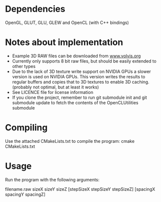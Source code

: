 Dependencies
========================================
OpenGL, GLUT, GLU, GLEW and OpenCL (with C++ bindings)

Notes about implementation
========================================
* Example 3D RAW files can be downloaded from www.volvis.org
* Currently only supports 8 bit raw files, but should be easily extended to other types
* Due to the lack of 3D texture write support on NVIDIA GPUs a slower version is used on NVIDIA GPUs. This version writes the results to regular buffers and copies that to 3D textures to enable 3D caching. (probably not optimal, but at least it works)
* See LICENCE file for license information
* If you clone the project, remember to run git submodule init and git submodule update to fetch the contents of the OpenCLUtilities submodule

Compiling
========================================
Use the attached CMakeLists.txt to compile the program:
cmake CMakeLists.txt

Usage
========================================
Run the program with the following arguments:

filename.raw sizeX sizeY sizeZ [stepSizeX stepSizeY stepSizeZ] [spacingX spacingY spacingZ]
